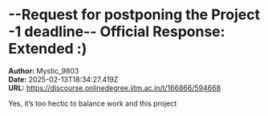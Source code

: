 # --Request for postponing the Project -1 deadline-- Official Response: Extended :)

**Author:** Mystic_9803  
**Date:** 2025-02-13T18:34:27.419Z  
**URL:** https://discourse.onlinedegree.iitm.ac.in/t/166866/594668

Yes, it’s too hectic to balance work and this project
